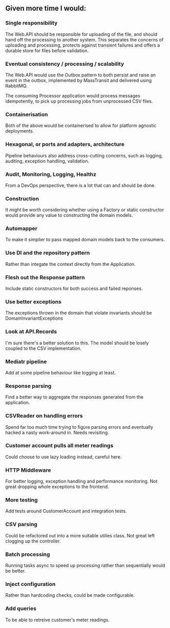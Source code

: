## Given more time I would:

### Single responsibility
The Web.API should be responsible for uploading of the file, and should hand off the processing to another system. This separates the concerns of uploading and processing, protects against transient failures and offers a durable store for files before validation.

### Eventual consistency / processing / scalability
The Web.API would use the Outbox pattern to both persist and raise an event in the outbox, implemented by MassTransit and delivered using RabbitMQ.

The consuming Processor application would process messages idempotently, to pick up processing jobs from unprocessed CSV files.

### Containerisation
Both of the above would be containerised to allow for platform agnostic deployments.

### Hexagonal, or ports and adapters, architecture
Pipeline behaviours also address cross-cutting concerns, such as logging, auditing, exception handling, validation.

### Audit, Monitoring, Logging, Healthz
From a DevOps perspective, there is a lot that can and should be done.

### Construction
It might be worth considering whether using a Factory or static constructor would provide any value to constructing the domain models.

### Automapper
To make it simplier to pass mapped domain models back to the consumers.

### Use DI and the repository pattern
Rather than integate the context directly from the Application.

### Flesh out the Response pattern
Include static constructors for both success and failed reponses.

### Use better exceptions
The exceptions thrown in the domain that violate invariants should be DomainInvariantExceptions

### Look at API.Records
I'm sure there's a better solution to this. The model should be losely coupled to the CSV implementation.

### Mediatr pipeline
Add at some pipeline behaviour like logging at least.

### Response parsing
Find a better way to aggregate the responses generated from the application.

### CSVReader on handling errors
Spend far too much time trying to figure parsing errors and eventually hacked a nasty work-around in. Needs revisiting.

### Customer account pulls all meter readings
Could choose to use lazy loading instead, careful here.

### HTTP Middleware
For better logging, exception handling and performance monitoring. Not great dropping whole exceptions to the frontend.

### More testing
Add tests around CustomerAccount and integration tests.

### CSV parsing
Could be refactored out into a more suitable utilies class. Not great left clogging up the controller.

### Batch processing
Running tasks async to speed up processing rather than sequentially would be better.

### Inject configuration
Rather than hardcoding checks, could be made configurable.

### Add queries
To be able to retreive customer's meter readings.

